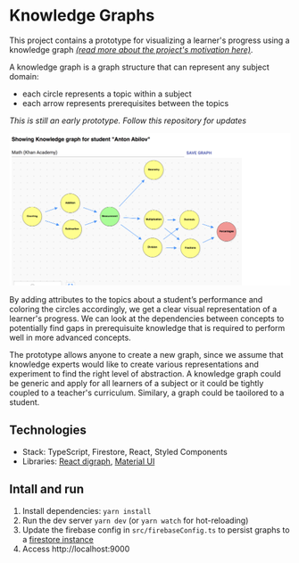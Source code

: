 # Knowledge Graphs
This project contains a prototype for visualizing a learner's progress using a knowledge graph _[(read more about the project's motivation here)](https://learnlink.no/research-digital-learning-assistant/)_.

A knowledge graph is a graph structure that can represent any subject domain:
- each circle represents a topic within a subject
- each arrow represents prerequisites between the topics

_This is still an early prototype. Follow this repository for updates_

![Knowledge graph](docs/knowledge-graph.png)

By adding attributes to the topics about a student’s performance and coloring the circles accordingly, we get a clear visual representation of a learner's progress.
We can look at the dependencies between concepts to potentially find gaps in prerequisuite knowledge that is required to perform well in more advanced concepts.

The prototype allows anyone to create a new graph, since we assume that knowledge experts would like to create various representations and experiment to find the right level of abstraction. A knowledge graph could be generic and apply for all learners of a subject or it could be tightly coupled to a teacher's curriculum. Similary, a graph could be taoilored to a student.

## Technologies
- Stack: TypeScript, Firestore, React, Styled Components
- Libraries: [React digraph](https://github.com/uber/react-digraph), [Material UI](https://material-ui.com/)

## Intall and run
1. Install dependencies: `yarn install`
2. Run the dev server `yarn dev` (or `yarn watch` for hot-reloading)
3. Update the firebase config in `src/firebaseConfig.ts` to persist graphs to a [firestore instance](https://cloud.google.com/firestore)
4. Access http://localhost:9000


